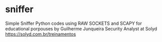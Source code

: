 # sniffer
Simple Sniffer Python codes using RAW SOCKETS and SCAPY for educational porpouses by Guilherme Junqueira Security Analyst at Solyd https://solyd.com.br/treinamentos
